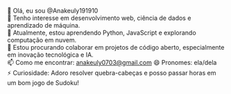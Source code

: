 👋 Olá, eu sou @Anakeuly191910  
👀 Tenho interesse em desenvolvimento web, ciência de dados e aprendizado de máquina.  
🌱 Atualmente, estou aprendendo Python, JavaScript e explorando computação em nuvem.  
💞️ Estou procurando colaborar em projetos de código aberto, especialmente em inovação tecnológica e IA.  
📫 Como me encontrar: anakeuly0703@gmail.com
😄 Pronomes: ela/dela  
⚡ Curiosidade: Adoro resolver quebra-cabeças e posso passar horas em um bom jogo de Sudoku!  

